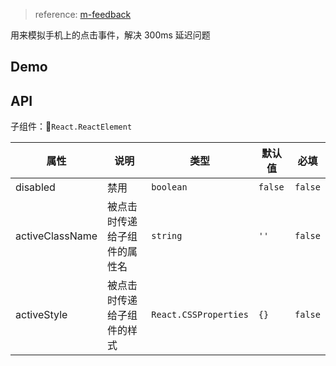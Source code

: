 > reference: [m-feedback](https://github.com/react-component/m-feedback)

用来模拟手机上的点击事件，解决 300ms 延迟问题

## Demo

## API

子组件：`React.ReactElement`

| 属性            | 说明                         | 类型                  | 默认值  | 必填    |
| --------------- | ---------------------------- | --------------------- | ------- | ------- |
| disabled        | 禁用                         | `boolean`             | `false` | `false` |
| activeClassName | 被点击时传递给子组件的属性名 | `string`              | `''`    | `false` |
| activeStyle     | 被点击时传递给子组件的样式   | `React.CSSProperties` | `{}`    | `false` |
